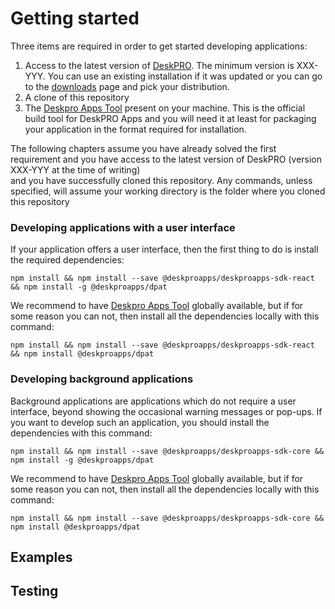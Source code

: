 # Getting started

Three items are required in order to get started developing applications:

1. Access to the latest version of [DeskPRO](https://www.deskpro.com/). The minimum version is XXX-YYY. You can use an existing installation if it was updated
or you can go to the [downloads]((https://support.deskpro.com/en/downloads)) page and pick your distribution.
2. A clone of this repository
3. The [Deskpro Apps Tool](https://github.com/deskpro/deskproapps-dpat) present on your machine. This is the official build tool for DeskPRO Apps and you will need it at least for packaging your application in the format required for installation.

The following chapters assume you have already solved the first requirement and you have access to the latest version of DeskPRO (version XXX-YYY at the time of writing)     
and you have successfully cloned this repository. Any commands, unless specified, will assume your working directory is the folder where you cloned this repository

### Developing applications with a user interface

If your application offers a user interface, then the first thing to do is install the required dependencies:

    npm install && npm install --save @deskproapps/deskproapps-sdk-react && npm install -g @deskproapps/dpat  

We recommend to have [Deskpro Apps Tool](https://github.com/deskpro/deskproapps-dpat) globally available, but if for some reason you can not, then install all the dependencies locally with this command:

    npm install && npm install --save @deskproapps/deskproapps-sdk-react && npm install @deskproapps/dpat

### Developing background applications

Background applications are applications which do not require a user interface, beyond showing the occasional warning messages or pop-ups. If you want to develop such an application, you should install the dependencies with this command:

    npm install && npm install --save @deskproapps/deskproapps-sdk-core && npm install -g @deskproapps/dpat  

We recommend to have [Deskpro Apps Tool](https://github.com/deskpro/deskproapps-dpat) globally available, but if for some reason you can not, then install all the dependencies locally with this command:

    npm install && npm install --save @deskproapps/deskproapps-sdk-core && npm install @deskproapps/dpat

## Examples

## Testing